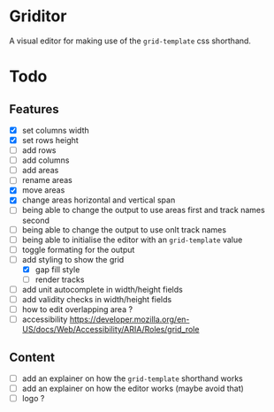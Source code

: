 # Griditor
A visual editor for making use of the `grid-template` css shorthand.  

# Todo

## Features
- [x] set columns width  
- [x] set rows height
- [ ] add rows
- [ ] add columns
- [ ] add areas
- [ ] rename areas
- [x] move areas
- [x] change areas horizontal and vertical span
- [ ] being able to change the output to use areas first and track names second
- [ ] being able to change the output to use onlt track names
- [ ] being able to initialise the editor with an `grid-template` value
- [ ] toggle formating for the output
- [ ] add styling to show the grid
	- [x] gap fill style
	- [ ] render tracks 
- [ ] add unit autocomplete in width/height fields
- [ ] add validity checks in width/height fields
- [ ] how to edit overlapping area ?
- [ ] accessibility https://developer.mozilla.org/en-US/docs/Web/Accessibility/ARIA/Roles/grid_role

## Content
- [ ] add an explainer on how the `grid-template` shorthand works
- [ ] add an explainer on how the editor works (maybe avoid that)
- [ ] logo ?